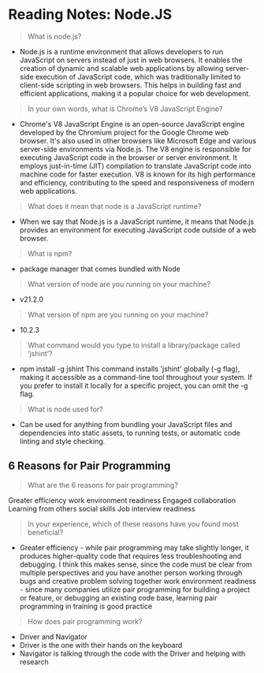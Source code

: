 # Reading Notes: Node.JS

> What is node.js?

- Node.js is a runtime environment that allows developers to run JavaScript on servers instead of just in web browsers. It enables the creation of dynamic and scalable web applications by allowing server-side execution of JavaScript code, which was traditionally limited to client-side scripting in web browsers. This helps in building fast and efficient applications, making it a popular choice for web development.

> In your own words, what is Chrome’s V8 JavaScript Engine?

- Chrome's V8 JavaScript Engine is an open-source JavaScript engine developed by the Chromium project for the Google Chrome web browser. It's also used in other browsers like Microsoft Edge and various server-side environments via Node.js. The V8 engine is responsible for executing JavaScript code in the browser or server environment. It employs just-in-time (JIT) compilation to translate JavaScript code into machine code for faster execution. V8 is known for its high performance and efficiency, contributing to the speed and responsiveness of modern web applications.

> What does it mean that node is a JavaScript runtime?

- When we say that Node.js is a JavaScript runtime, it means that Node.js provides an environment for executing JavaScript code outside of a web browser. 

> What is npm?

- package manager that comes bundled with Node

> What version of node are you running on your machine?

- v21.2.0

> What version of npm are you running on your machine?

- 10.2.3

> What command would you type to install a library/package called ‘jshint’?

- npm install -g jshint This command installs 'jshint' globally (-g flag), making it accessible as a command-line tool throughout your system. If you prefer to install it locally for a specific project, you can omit the -g flag.

> What is node used for?

- Can be used for anything from bundling your JavaScript files and dependencies into static assets, to running tests, or automatic code linting and style checking.

## 6 Reasons for Pair Programming

> What are the 6 reasons for pair programming?

Greater efficiency
work environment readiness
Engaged collaboration
Learning from others
social skills
Job interview readiness

> In your experience, which of these reasons have you found most beneficial?

- Greater efficiency - while pair programming may take slightly longer, it produces higher-quality code that requires less troubleshooting and debugging. I think this makes sense, since the code must be clear from multiple perspectives and you have another person working through bugs and creative problem solving together
work environment readiness - since many companies utilize pair programming for building a project or feature, or debugging an existing code base, learning pair programming in training is good practice

> How does pair programming work?

- Driver and Navigator
- Driver is the one with their hands on the keyboard
- Navigator is talking through the code with the Driver and helping with research